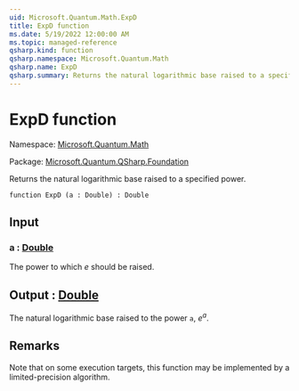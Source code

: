 ```yaml
---
uid: Microsoft.Quantum.Math.ExpD
title: ExpD function
ms.date: 5/19/2022 12:00:00 AM
ms.topic: managed-reference
qsharp.kind: function
qsharp.namespace: Microsoft.Quantum.Math
qsharp.name: ExpD
qsharp.summary: Returns the natural logarithmic base raised to a specified power.
---
```


# ExpD function

Namespace: [Microsoft.Quantum.Math](xref:Microsoft.Quantum.Math)

Package: [Microsoft.Quantum.QSharp.Foundation](https://nuget.org/packages/Microsoft.Quantum.QSharp.Foundation)


Returns the natural logarithmic base raised to a specified power.

```qsharp
function ExpD (a : Double) : Double
```


## Input

### a : [Double](xref:microsoft.quantum.qsharp.valueliterals#double-literals)

The power to which $e$ should be raised.



## Output : [Double](xref:microsoft.quantum.qsharp.valueliterals#double-literals)

The natural logarithmic base raised to the power `a`, $e^a$.

## Remarks

Note that on some execution targets, this function may be implementedby a limited-precision algorithm.
